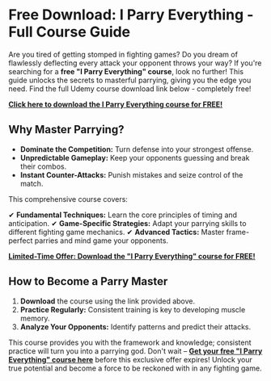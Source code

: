 # Free Download: I Parry Everything - Full Course Guide

Are you tired of getting stomped in fighting games? Do you dream of flawlessly deflecting every attack your opponent throws your way? If you're searching for a **free "I Parry Everything" course**, look no further! This guide unlocks the secrets to masterful parrying, giving you the edge you need. Find the full Udemy course download link below - completely free!

[**Click here to download the I Parry Everything course for FREE!**](https://udemywork.com/i-parry-everything)

## Why Master Parrying?

*   **Dominate the Competition:** Turn defense into your strongest offense.
*   **Unpredictable Gameplay:** Keep your opponents guessing and break their combos.
*   **Instant Counter-Attacks:** Punish mistakes and seize control of the match.

This comprehensive course covers:

✔ **Fundamental Techniques:** Learn the core principles of timing and anticipation.
✔ **Game-Specific Strategies:** Adapt your parrying skills to different fighting game mechanics.
✔ **Advanced Tactics:** Master frame-perfect parries and mind game your opponents.

[**Limited-Time Offer: Download the "I Parry Everything" course for FREE!**](https://udemywork.com/i-parry-everything)

## How to Become a Parry Master

1.  **Download** the course using the link provided above.
2.  **Practice Regularly:** Consistent training is key to developing muscle memory.
3.  **Analyze Your Opponents:** Identify patterns and predict their attacks.

This course provides you with the framework and knowledge; consistent practice will turn you into a parrying god. Don't wait – **[Get your free "I Parry Everything" course here](https://udemywork.com/i-parry-everything)** before this exclusive offer expires! Unlock your true potential and become a force to be reckoned with in any fighting game.
